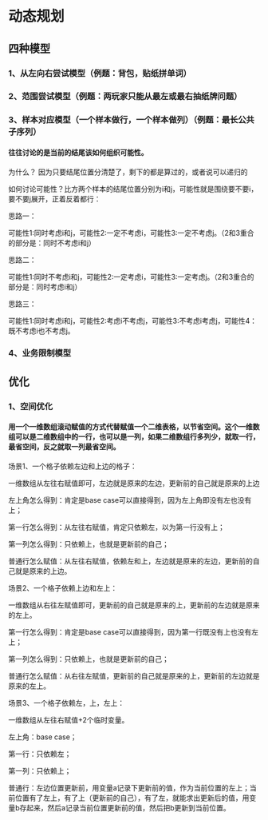 # 动态规划
## 四种模型
### 1、从左向右尝试模型（例题：背包，贴纸拼单词）
### 2、范围尝试模型（例题：两玩家只能从最左或最右抽纸牌问题）
### 3、样本对应模型（一个样本做行，一个样本做列）（例题：最长公共子序列）
#### 往往讨论的是当前的结尾该如何组织可能性。
为什么？ 因为只要结尾位置分清楚了，剩下的都是算过的，或者说可以递归的

如何讨论可能性？比方两个样本的结尾位置分别为i和j，可能性就是围绕要不要i，要不要j展开，正着反着都行：

思路一：

可能性1:同时考虑i和j，可能性2:一定不考虑i，可能性3:一定不考虑j。（2和3重合的部分是：同时不考虑i和j）

思路二：

可能性1:同时不考虑i和j，可能性2:一定考虑i，可能性3:一定考虑j。（2和3重合的部分是：同时考虑i和j）

思路三：

可能性1:同时考虑i和j，可能性2:考虑i不考虑j，可能性3:不考虑i考虑j，可能性4：既不考虑i也不考虑j。

### 4、业务限制模型

## 优化
### 1、空间优化
#### 用一个一维数组滚动赋值的方式代替赋值一个二维表格，以节省空间。这个一维数组可以是二维数组中的一行，也可以是一列，如果二维数组行多列少，就取一行，最省空间，反之就取一列最省空间。
场景1、一个格子依赖左边和上边的格子：

一维数组从左往右赋值即可，左边就是原来的左边，更新前的自己就是原来的上边

左上角怎么得到：肯定是base case可以直接得到，因为左上角即没有左也没有上；

第一行怎么得到：从左往右赋值，肯定只依赖左，以为第一行没有上；

第一列怎么得到：只依赖上，也就是更新前的自己；

普通行怎么赋值：从左往右赋值，依赖左和上，左边就是原来的左边，更新前的自己就是原来的上边。

场景2、一个格子依赖上边和左上： 

一维数组从右往左赋值即可，更新前的自己就是原来的上，更新前的左边就是原来的左上。

第一行怎么得到：肯定是base case可以直接得到，因为第一行既没有上也没有左上；

第一列怎么得到：只依赖上，也就是更新前的自己；

普通行怎么赋值：从右往左赋值，更新前的自己就是原来的上，更新前的左边就是原来的左上。

场景3、一个格子依赖左，上，左上：

一维数组从左往右赋值+2个临时变量。

左上角：base case；

第一行：只依赖左；

第一列：只依赖上；

普通行：左边位置更新前，用变量a记录下更新前的值，作为当前位置的左上；当前位置有了左上，有了上（更新前的自己），有了左，就能求出更新后的值，用变量b存起来，然后a记录当前位置更新前的值，然后把b更新到当前位置。








